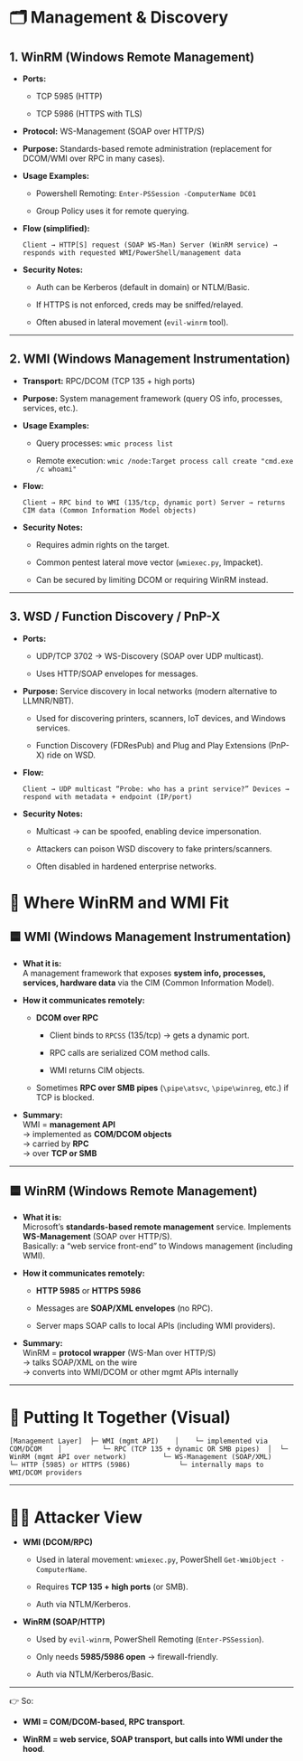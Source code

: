 # 🗂 Management & Discovery

## 1. WinRM (Windows Remote Management)

- **Ports:**
    
    - TCP 5985 (HTTP)
        
    - TCP 5986 (HTTPS with TLS)
        
- **Protocol:** WS-Management (SOAP over HTTP/S)
    
- **Purpose:** Standards-based remote administration (replacement for DCOM/WMI over RPC in many cases).
    
- **Usage Examples:**
    
    - Powershell Remoting: `Enter-PSSession -ComputerName DC01`
        
    - Group Policy uses it for remote querying.
        
- **Flow (simplified):**
    
    `Client → HTTP[S] request (SOAP WS-Man) Server (WinRM service) → responds with requested WMI/PowerShell/management data`
    
- **Security Notes:**
    
    - Auth can be Kerberos (default in domain) or NTLM/Basic.
        
    - If HTTPS is not enforced, creds may be sniffed/relayed.
        
    - Often abused in lateral movement (`evil-winrm` tool).
        

---

## 2. WMI (Windows Management Instrumentation)

- **Transport:** RPC/DCOM (TCP 135 + high ports)
    
- **Purpose:** System management framework (query OS info, processes, services, etc.).
    
- **Usage Examples:**
    
    - Query processes: `wmic process list`
        
    - Remote execution: `wmic /node:Target process call create "cmd.exe /c whoami"`
        
- **Flow:**
    
    `Client → RPC bind to WMI (135/tcp, dynamic port) Server → returns CIM data (Common Information Model objects)`
    
- **Security Notes:**
    
    - Requires admin rights on the target.
        
    - Common pentest lateral move vector (`wmiexec.py`, Impacket).
        
    - Can be secured by limiting DCOM or requiring WinRM instead.
        

---

## 3. WSD / Function Discovery / PnP-X

- **Ports:**
    
    - UDP/TCP 3702 → WS-Discovery (SOAP over UDP multicast).
        
    - Uses HTTP/SOAP envelopes for messages.
        
- **Purpose:** Service discovery in local networks (modern alternative to LLMNR/NBT).
    
    - Used for discovering printers, scanners, IoT devices, and Windows services.
        
    - Function Discovery (FDResPub) and Plug and Play Extensions (PnP-X) ride on WSD.
        
- **Flow:**
    
    `Client → UDP multicast “Probe: who has a print service?” Devices → respond with metadata + endpoint (IP/port)`
    
- **Security Notes:**
    
    - Multicast → can be spoofed, enabling device impersonation.
        
    - Attackers can poison WSD discovery to fake printers/scanners.
        
    - Often disabled in hardened enterprise networks.

# 📍 Where WinRM and WMI Fit

## 🟦 WMI (Windows Management Instrumentation)

- **What it is:**  
    A management framework that exposes **system info, processes, services, hardware data** via the CIM (Common Information Model).
    
- **How it communicates remotely:**
    
    - **DCOM over RPC**
        
        - Client binds to `RPCSS` (135/tcp) → gets a dynamic port.
            
        - RPC calls are serialized COM method calls.
            
        - WMI returns CIM objects.
            
    - Sometimes **RPC over SMB pipes** (`\pipe\atsvc`, `\pipe\winreg`, etc.) if TCP is blocked.
        
- **Summary:**  
    WMI = **management API**  
    → implemented as **COM/DCOM objects**  
    → carried by **RPC**  
    → over **TCP or SMB**
    

---

## 🟦 WinRM (Windows Remote Management)

- **What it is:**  
    Microsoft’s **standards-based remote management** service. Implements **WS-Management** (SOAP over HTTP/S).  
    Basically: a “web service front-end” to Windows management (including WMI).
    
- **How it communicates remotely:**
    
    - **HTTP 5985** or **HTTPS 5986**
        
    - Messages are **SOAP/XML envelopes** (no RPC).
        
    - Server maps SOAP calls to local APIs (including WMI providers).
        
- **Summary:**  
    WinRM = **protocol wrapper** (WS-Man over HTTP/S)  
    → talks SOAP/XML on the wire  
    → converts into WMI/DCOM or other mgmt APIs internally
    

---

# 🔗 Putting It Together (Visual)

`[Management Layer]  ├─ WMI (mgmt API)    │    └─ implemented via COM/DCOM    │          └─ RPC (TCP 135 + dynamic OR SMB pipes)  │  └─ WinRM (mgmt API over network)         └─ WS-Management (SOAP/XML)              └─ HTTP (5985) or HTTPS (5986)            └─ internally maps to WMI/DCOM providers`

---

# 🧑‍💻 Attacker View

- **WMI (DCOM/RPC)**
    
    - Used in lateral movement: `wmiexec.py`, PowerShell `Get-WmiObject -ComputerName`.
        
    - Requires **TCP 135 + high ports** (or SMB).
        
    - Auth via NTLM/Kerberos.
        
- **WinRM (SOAP/HTTP)**
    
    - Used by `evil-winrm`, PowerShell Remoting (`Enter-PSSession`).
        
    - Only needs **5985/5986 open** → firewall-friendly.
        
    - Auth via NTLM/Kerberos/Basic.
        

---

👉 So:

- **WMI = COM/DCOM-based, RPC transport**.
    
- **WinRM = web service, SOAP transport, but calls into WMI under the hood**.